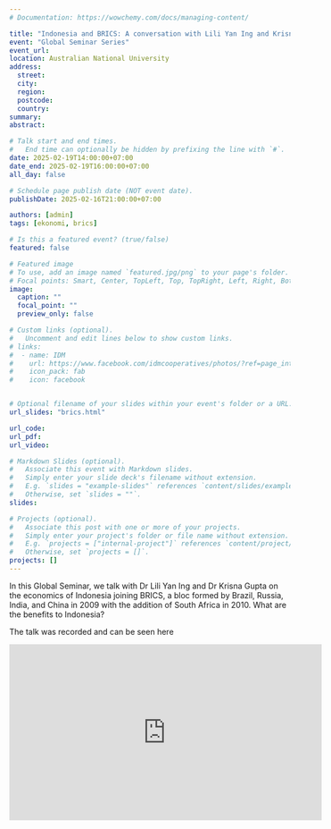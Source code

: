 ```yaml
---
# Documentation: https://wowchemy.com/docs/managing-content/

title: "Indonesia and BRICS: A conversation with Lili Yan Ing and Krisna Gupta"
event: "Global Seminar Series"
event_url:
location: Australian National University
address:
  street:
  city:
  region:
  postcode:
  country:
summary: 
abstract: 

# Talk start and end times.
#   End time can optionally be hidden by prefixing the line with `#`.
date: 2025-02-19T14:00:00+07:00
date_end: 2025-02-19T16:00:00+07:00
all_day: false

# Schedule page publish date (NOT event date).
publishDate: 2025-02-16T21:00:00+07:00

authors: [admin]
tags: [ekonomi, brics]

# Is this a featured event? (true/false)
featured: false

# Featured image
# To use, add an image named `featured.jpg/png` to your page's folder. 
# Focal points: Smart, Center, TopLeft, Top, TopRight, Left, Right, BottomLeft, Bottom, BottomRight.
image:
  caption: ""
  focal_point: ""
  preview_only: false

# Custom links (optional).
#   Uncomment and edit lines below to show custom links.
# links:
#  - name: IDM
#    url: https://www.facebook.com/idmcooperatives/photos/?ref=page_internal
#    icon_pack: fab
#    icon: facebook


# Optional filename of your slides within your event's folder or a URL.
url_slides: "brics.html"

url_code:
url_pdf: 
url_video: 

# Markdown Slides (optional).
#   Associate this event with Markdown slides.
#   Simply enter your slide deck's filename without extension.
#   E.g. `slides = "example-slides"` references `content/slides/example-slides.md`.
#   Otherwise, set `slides = ""`.
slides: 

# Projects (optional).
#   Associate this post with one or more of your projects.
#   Simply enter your project's folder or file name without extension.
#   E.g. `projects = ["internal-project"]` references `content/project/deep-learning/index.md`.
#   Otherwise, set `projects = []`.
projects: []
---
```


In this Global Seminar, we talk with Dr Lili Yan Ing and Dr Krisna Gupta on the economics of Indonesia joining BRICS, a bloc formed by Brazil, Russia, India, and China in 2009 with the addition of South Africa in 2010. What are the benefits to Indonesia? 



The talk was recorded and can be seen here

<iframe width="560" height="315" src="https://www.youtube.com/embed/AOkoOuEQcC4?si=uRBUrt7MNoNmZDM9" title="YouTube video player" frameborder="0" allow="accelerometer; autoplay; clipboard-write; encrypted-media; gyroscope; picture-in-picture; web-share" referrerpolicy="strict-origin-when-cross-origin" allowfullscreen></iframe>